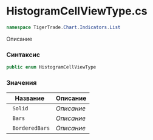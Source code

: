 
# HistogramCellViewType.cs
```csharp
namespace TigerTrade.Chart.Indicators.List
```



Описание

### Синтаксис
```csharp
public enum HistogramCellViewType
```


### Значения
| Название | Описание |
| --- | --- |
| ` Solid` | *Описание* |
| ` Bars` | *Описание* |
| ` BorderedBars` | *Описание* |



